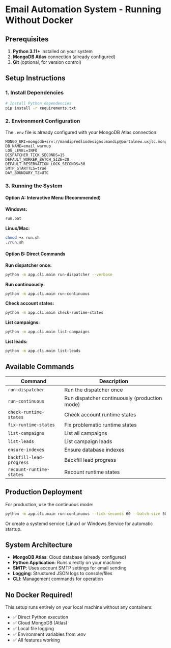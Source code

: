 # Email Automation System - Running Without Docker

## Prerequisites

1. **Python 3.11+** installed on your system
2. **MongoDB Atlas** connection (already configured)
3. **Git** (optional, for version control)

## Setup Instructions

### 1. Install Dependencies

```bash
# Install Python dependencies
pip install -r requirements.txt
```

### 2. Environment Configuration

The `.env` file is already configured with your MongoDB Atlas connection:

```env
MONGO_URI=mongodb+srv://mandipredliodesigns:mandip@portalnew.uxjlc.mongodb.net/
DB_NAME=email_warmup
LOG_LEVEL=INFO
DISPATCHER_TICK_SECONDS=15
DEFAULT_WORKER_BATCH_SIZE=20
DEFAULT_RESERVATION_LOCK_SECONDS=30
SMTP_STARTTLS=true
DAY_BOUNDARY_TZ=UTC
```

### 3. Running the System

#### Option A: Interactive Menu (Recommended)

**Windows:**

```cmd
run.bat
```

**Linux/Mac:**

```bash
chmod +x run.sh
./run.sh
```

#### Option B: Direct Commands

**Run dispatcher once:**

```bash
python -m app.cli.main run-dispatcher --verbose
```

**Run continuously:**

```bash
python -m app.cli.main run-continuous
```

**Check account states:**

```bash
python -m app.cli.main check-runtime-states
```

**List campaigns:**

```bash
python -m app.cli.main list-campaigns
```

**List leads:**

```bash
python -m app.cli.main list-leads
```

## Available Commands

| Command                  | Description                                   |
| ------------------------ | --------------------------------------------- |
| `run-dispatcher`         | Run the dispatcher once                       |
| `run-continuous`         | Run dispatcher continuously (production mode) |
| `check-runtime-states`   | Check account runtime states                  |
| `fix-runtime-states`     | Fix problematic runtime states                |
| `list-campaigns`         | List all campaigns                            |
| `list-leads`             | List campaign leads                           |
| `ensure-indexes`         | Ensure database indexes                       |
| `backfill-lead-progress` | Backfill lead progress                        |
| `recount-runtime-states` | Recount runtime states                        |

## Production Deployment

For production, use the continuous mode:

```bash
python -m app.cli.main run-continuous --tick-seconds 60 --batch-size 50
```

Or create a systemd service (Linux) or Windows Service for automatic startup.

## System Architecture

-   **MongoDB Atlas**: Cloud database (already configured)
-   **Python Application**: Runs directly on your machine
-   **SMTP**: Uses account SMTP settings for email sending
-   **Logging**: Structured JSON logs to console/files
-   **CLI**: Management commands for operation

## No Docker Required!

This setup runs entirely on your local machine without any containers:

-   ✅ Direct Python execution
-   ✅ Cloud MongoDB (Atlas)
-   ✅ Local file logging
-   ✅ Environment variables from .env
-   ✅ All features working
